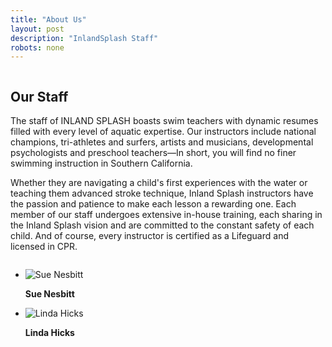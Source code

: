 ```yaml
---
title: "About Us"
layout: post
description: "InlandSplash Staff"
robots: none
---
```


<div id="about-us" class="row" data-equalizer>
  <div class="small-12 large-7 column large-push-5" data-equalizer-watch>
    <h2 class="uppercase">Our Staff</h2>
      <p>The staff of INLAND SPLASH boasts swim teachers with dynamic resumes filled with every level of aquatic expertise. Our instructors include national champions, tri-athletes and surfers, artists and musicians, developmental psychologists and preschool teachers—In short, you will find no finer swimming instruction in Southern California.</p>
      <p>Whether they are navigating a child's first experiences with the water or teaching them advanced stroke technique, Inland Splash instructors have the passion and patience to make each lesson a rewarding one. Each member of our staff undergoes extensive in-house training, each sharing in the Inland Splash vision and are committed to the constant safety of each child. And of course, every instructor is certified as a Lifeguard and licensed in CPR.</p>
  </div>
  <div class="small-12 large-5 column large-pull-7" data-equalizer-watch>
    <ul class="small-block-grid-2">
      <li>
        <img class="headshot" src="wp-content/themes/inlandsplash--reverie-child--rnf/img/small-mobile/xsue-nesbitt.png.pagespeed.ic.m9sJGNqHcX.png" alt="Sue Nesbitt" pagespeed_url_hash="844067082" onload="pagespeed.CriticalImages.checkImageForCriticality(this);"/>
        <p class="uppercase headshot-caption"><strong>Sue Nesbitt</strong></p>
      </li>
      <li>
        <img class="headshot" src="wp-content/themes/inlandsplash--reverie-child--rnf/img/small-mobile/xlinda-hicks.png.pagespeed.ic.XeM9NH5B9L.png" alt="Linda Hicks" pagespeed_url_hash="3670831984" onload="pagespeed.CriticalImages.checkImageForCriticality(this);"/>
        <p class="uppercase headshot-caption"><strong>Linda Hicks</strong></p>
      </li>
    </ul>
  </div>
</div>
